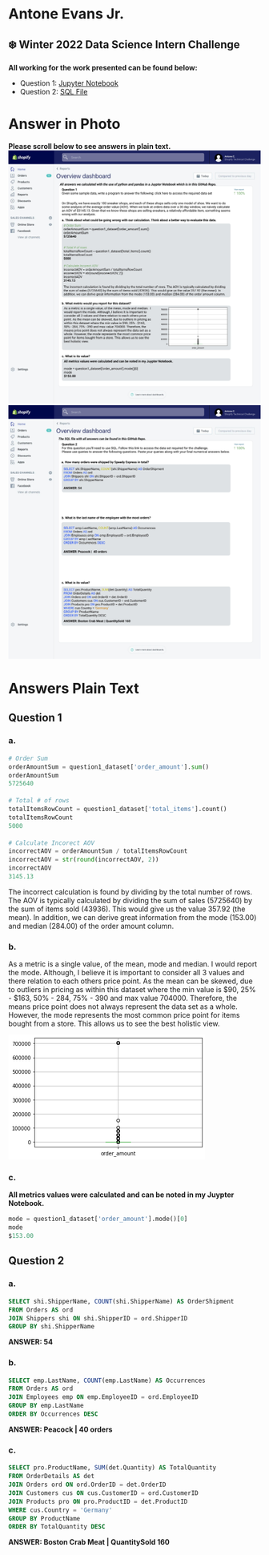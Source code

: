 # Antone Evans Jr.
##  :snowflake: Winter 2022 Data Science Intern Challenge

<b> All working for the work presented can be found below: </b>
- Question 1: [Jupyter Notebook](https://github.com/antoneev/ShopifyTechnicalChallenge/blob/main/Question%201.ipynb)
- Question 2: [SQL File](https://github.com/antoneev/ShopifyTechnicalChallenge/blob/main/Question%202.sql)

# Answer in Photo
<b> Please scroll below to see answers in plain text. </b> 
![Question 1](Question-1.jpg)
![Question 2](Question-2.jpg)

# Answers Plain Text
## Question 1
### a. 
```python
# Order Sum
orderAmountSum = question1_dataset['order_amount'].sum()
orderAmountSum
5725640

# Total # of rows
totalItemsRowCount = question1_dataset['total_items'].count()
totalItemsRowCount
5000

# Calculate Incorect AOV
incorrectAOV = orderAmountSum / totalItemsRowCount
incorrectAOV = str(round(incorrectAOV, 2))
incorrectAOV
3145.13
```

The incorrect calculation is found by dividing by the total number of rows. The AOV is typically calculated by dividing the sum of sales (5725640) by the sum of items sold (43936). This would give us the value 357.92 (the mean). In addition, we can derive great information from the mode (153.00) and median (284.00) of the order amount column. 

### b.

As a metric is a single value, of the mean, mode and median.  I would report the mode. Although, I believe it is important to consider all 3 values and there relation to each others price point. As the mean can be skewed, due to outliers in pricing as within this dataset where the min value is $90, 25% - $163, 50% - 284, 75% - 390 and max value 704000. Therefore, the means price point does not always represent the data set as a whole. However, the mode represents the most common price point for items bought from a store. This allows us to see the best holistic view.

![Order Amount Boxplot](order_amount-boxplot.png)

### c. 

<b> All metrics values were calculated and can be noted in my Juypter Notebook. </b>

```python
mode = question1_dataset['order_amount'].mode()[0]
mode
$153.00
```


## Question 2
### a.
```sql
SELECT shi.ShipperName, COUNT(shi.ShipperName) AS OrderShipment
FROM Orders AS ord
JOIN Shippers shi ON shi.ShipperID = ord.ShipperID
GROUP BY shi.ShipperName
```
<b> ANSWER: 54 </b>

### b.
```sql
SELECT emp.LastName, COUNT(emp.LastName) AS Occurrences 
FROM Orders AS ord
JOIN Employees emp ON emp.EmployeeID = ord.EmployeeID
GROUP BY emp.LastName
ORDER BY Occurrences DESC
```
<b> ANSWER: Peacock |  40 orders </b>

### c.
```sql
SELECT pro.ProductName, SUM(det.Quantity) AS TotalQuantity
FROM OrderDetails AS det
JOIN Orders ord ON ord.OrderID = det.OrderID
JOIN Customers cus ON cus.CustomerID = ord.CustomerID
JOIN Products pro ON pro.ProductID = det.ProductID
WHERE cus.Country = 'Germany'
GROUP BY ProductName
ORDER BY TotalQuantity DESC
```
<b> ANSWER: Boston Crab Meat | QuantitySold 160 </b>
